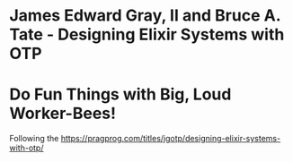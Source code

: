 # James Edward Gray, II and Bruce A. Tate - Designing Elixir Systems with OTP

# Do Fun Things with Big, Loud Worker-Bees!
Following the https://pragprog.com/titles/jgotp/designing-elixir-systems-with-otp/ 

